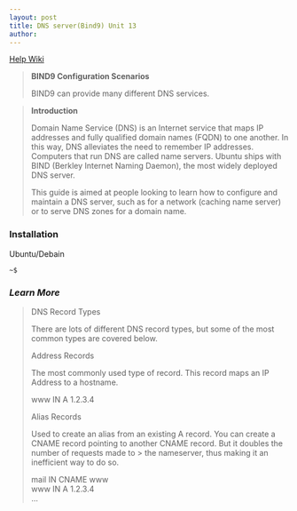 ```yaml
---
layout: post
title: DNS server(Bind9) Unit 13
author:
---
```


[Help Wiki](https://help.ubuntu.com/community/BIND9ServerHowto)

> <b>**BIND9 Configuration Scenarios**</b>
>
> BIND9 can provide many different DNS services.

> <b>Introduction</b>
>
> Domain Name Service (DNS) is an Internet service that maps IP addresses and fully qualified domain names (FQDN) to one another. In this way, DNS alleviates the need to remember IP addresses. Computers that run DNS are called name servers. Ubuntu ships with BIND (Berkley Internet Naming Daemon), the most widely deployed DNS server.
>
> This guide is aimed at people looking to learn how to configure and maintain a DNS server, such as for a network (caching name server) or to serve DNS zones for a domain name. 

### Installation

Ubuntu/Debain

```
~$
```

### *Learn More*

> DNS Record Types
>
> There are lots of different DNS record types, but some of the most common types are covered below.
>
> Address Records
>
> The most commonly used type of record. This record maps an IP Address to a hostname.
>
> www      IN    A      1.2.3.4 <br>
>
> Alias Records
>
> Used to create an alias from an existing A record. You can create a CNAME record pointing to another CNAME record. But it doubles the number of requests made to > the nameserver, thus making it an inefficient way to do so.
>
> mail     IN    CNAME  www <br>
> www      IN    A      1.2.3.4 <br>
> ...

